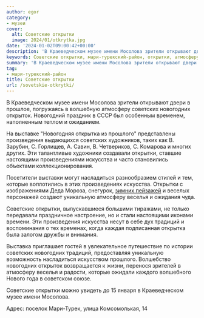 ```yaml
---
author: egor
category:
- музеи
cover:
  alt: Советские открытки
  image: 2024/01/otkrytka.jpg
date: '2024-01-02T09:00:42+00:00'
description: 'В Краеведческом музее имени Мосолова зрители открывают двери в прошлое, погружаясь в волшебную атмосферу советских новогодних открыток. Новогодний...'
keywords: Советские открытки, мари-турекский-район, открытки, атмосферу, советских, новогодних, искусства, краеведческом, музее, имени, мосолова, открыток, открытка, прошлого, произведения, настоящими, насладиться
summary: 'В Краеведческом музее имени Мосолова зрители открывают двери в прошлое, погружаясь в волшебную атмосферу советских новогодних открыток. Новогодний...'
tag:
- мари-турекский-район
title: Советские открытки
url: /sovetskie-otkrytki/
---
```


В Краеведческом музее имени Мосолова зрители открывают двери в прошлое, погружаясь в волшебную атмосферу советских новогодних открыток. Новогодний праздник в СССР был особенным временем, наполненным теплом и ожиданием.

На выставке "Новогодняя открытка из прошлого" представлены произведения выдающихся советских художников, таких как В. Зарубин, С. Горлищев, А. Савин, В. Четвериков, С. Комарова и многих других. Эти талантливые художники создавали открытки, ставшие настоящими произведениями искусства и часто становились объектами коллекционирования.

Посетители выставки могут насладиться разнообразием стилей и тем, которые воплотились в этих произведениях искусства. Открытки с изображениями Деда Мороза, снегурок, [зимних пейзажей](/yolka-marij-el/) и веселых персонажей создают уникальную атмосферу веселья и ожидания чуда.

Советские открытки, выпускавшиеся большими тиражами, не только передавали праздничное настроение, но и стали настоящими иконами времени. Эти произведения искусства несут в себе дух традиций и воспоминания о тех временах, когда каждая подписанная открытка была залогом дружбы и внимания.

Выставка приглашает гостей в увлекательное путешествие по истории советских новогодних традиций, предоставляя уникальную возможность насладиться искусством прошлого. Волшебство новогодних открыток возвращается к жизни, перенося зрителей в атмосферу веселья и радости, которые ожидали каждого волшебного Нового года в советском союзе.

Советские открытки можно увидеть до 15 января в Краеведческом музее имени Мосолова.

Адрес: поселок Мари-Турек, улица Комсомолькая, 14